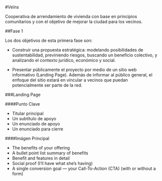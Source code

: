 #Veïns


Cooperativa de arrendamiento de vivienda con base en principios comunitarios y con el objetivo de mejorar la ciudad para los vecinos.



##Fase 1

Los dos objetivos de esta primera fase son:

- Construir una propuesta estratégica: modelando posibilidades de sustentabilidad, previniendo riesgos, buscando un beneficio colectivo, y analizando el contexto jurídico, económico y social.

- Presentar públicamente el proyecto por medio de un sitio web informativo (Landing Page). Además de informar al público general, el enfoque del sitio estará en vincular a vecinos que puedan potencialmente ser parte de la red.


###Landing Page


####Punto Clave
- Titular principal
- Un subtítulo de apoyo
- Un enunciado de apoyo
- Un enunciado para cierre

####Imágen Principal
- The benefits of your offering
- A bullet point list summary of benefits
- Benefit and features in detail
- Social proof (I’ll have what she’s having)
- A single conversion goal — your Call-To-Action (CTA) (with or without a form)
